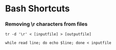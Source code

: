 # Bash Shortcuts

### Removing \r characters from files
`tr -d '\r' < [inputfile] > [outputfile]`


```
while read line; do echo $line; done < inputfile
```

